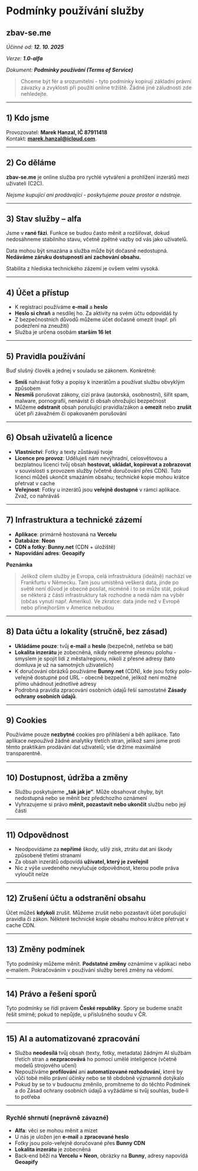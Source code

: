 # Podmínky používání služby
## **zbav-se.me**

*Účinné od: **12. 10. 2025***

*Verze: **1.0-alfa***

*Dokument: **Podmínky používání (Terms of Service)***

> Chceme být fér a srozumitelní - tyto podmínky kopírují základní právní závazky a zvyklosti při použití online tržiště. Žádné
> jiné záludnosti zde nehledejte.

---

## 1) Kdo jsme
Provozovatel: **Marek Hanzal, IČ 87911418**  
Kontakt: **marek.hanzal@icloud.com**.  

---

## 2) Co děláme
**zbav-se.me** je online služba pro rychlé vytváření a prohlížení inzerátů mezi uživateli (C2C).

_Nejsme kupující ani prodávající - poskytujeme pouze prostor a nástroje._

---

## 3) Stav služby – alfa
Jsme v **rané fázi**. Funkce se budou často měnit a rozšiřovat, dokud nedosáhneme stabilního stavu, včetně zpětné
vazby od vás jako uživatelů.

Data mohou být smazána a služba může být dočasně nedostupná. **Nedáváme záruku dostupnosti ani zachování obsahu.**

Stabilita z hlediska technického zázemí je ovšem velmi vysoká.

---

## 4) Účet a přístup
- K registraci používáme **e‑mail** a **heslo**
- **Heslo si chraň** a nesdílej ho. Za aktivity na svém účtu odpovídáš ty
- Z bezpečnostních důvodů můžeme účet dočasně omezit (např. při podezření na zneužití)
- Služba je určena osobám **starším 16 let**

---

## 5) Pravidla používání
Buď slušný člověk a jednej v souladu se zákonem. Konkrétně:
- **Smíš** nahrávat fotky a popisy k inzerátům a používat službu obvyklým způsobem
- **Nesmíš** porušovat zákony, cizí práva (autorská, osobnostní), šířit spam, malware, pornografii, nenávist či obsah ohrožující bezpečnost
- Můžeme **odstranit** obsah porušující pravidla/zákon a **omezit** nebo **zrušit** účet při závažném či opakovaném porušování

---

## 6) Obsah uživatelů a licence
- **Vlastnictví**: Fotky a texty zůstávají tvoje
- **Licence pro provoz**: Uděluješ nám nevýhradní, celosvětovou a bezplatnou licenci tvůj obsah **hostovat, ukládat, kopírovat a zobrazovat** v souvislosti s provozem služby (včetně doručování přes CDN). Tuto licenci můžeš ukončit smazáním obsahu; technické kopie mohou krátce přetrvat v cache
- **Veřejnost**: Fotky u inzerátů jsou **veřejně dostupné** v rámci aplikace. Zvaž, co nahráváš

---

## 7) Infrastruktura a technické zázemí
- **Aplikace**: primárně hostovaná na **Vercelu**
- **Databáze**: **Neon**
- **CDN a fotky**: **Bunny.net** (CDN + úložiště)
- **Napovídání adres**: **Geoapify**

**Poznámka**
> Jelikož cílem služby je Evropa, celá infrastruktura (ideálně) nachází ve Frankfurtu v Německu. Tam jsou umístěná veškerá data, jinde po světě není důvod je obecně posílat, nicméně i to se může stát, pokud se některá z částí infrastruktury tak rozhodne a nedá nám na výběr (občas vynutí např. Ameriku).
> Ve zkratce: data jinde než v Evropě nebo přinejhorším v Americe nebudou

---

## 8) Data účtu a lokality (stručně, bez zásad)
- **Ukládáme pouze**: tvůj **e‑mail** a **heslo** (bezpečně, netřeba se bát)
- **Lokalita inzerátu** je zobecněná, nikdy nebereme přesnou polohu - smyslem je spojit lidi z města/regionu, nikoli z přesné adresy (tato domluva je už na samotných uživatelích)
- K doručování obrázků používáme **Bunny.net** (CDN), kde jsou fotky polo-veřejně dostupné pod URL - obecně bezpečné, jelikož není možné přímo uhádnout jednotlivé adresy
- Podrobná pravidla zpracování osobních údajů řeší samostatné **Zásady ochrany osobních údajů**.

---

## 9) Cookies
Používáme pouze **nezbytné** cookies pro přihlášení a běh aplikace. Tato aplikace _nepoužívá_ žádné analytiky třetích stran, jelikož sami jsme proti těmto praktikám prodávání dat uživatelů; vše držíme maximálně transparentně.

---

## 10) Dostupnost, údržba a změny
- Službu poskytujeme **„tak jak je“**. Může obsahovat chyby, být nedostupná nebo se měnit bez předchozího oznámení
- Vyhrazujeme si právo **měnit, pozastavit nebo ukončit** službu nebo její části

---

## 11) Odpovědnost
- Neodpovídáme za **nepřímé** škody, ušlý zisk, ztrátu dat ani škody způsobené třetími stranami
- Za obsah inzerátů odpovídá **uživatel, který je zveřejnil**
- Nic z výše uvedeného nevylučuje odpovědnost, kterou podle práva vyloučit nelze

---

## 12) Zrušení účtu a odstranění obsahu
Účet můžeš **kdykoli** zrušit. Můžeme zrušit nebo pozastavit účet porušující pravidla či zákon. Některé technické kopie obsahu mohou krátce přetrvat v cache CDN.

---

## 13) Změny podmínek
Tyto podmínky můžeme měnit. **Podstatné změny** oznámíme v aplikaci nebo e‑mailem. Pokračováním v používání služby bereš změny na vědomí.

---

## 14) Právo a řešení sporů
Tyto podmínky se řídí právem **České republiky**. Spory se budeme snažit řešit smírně; pokud to nepůjde, u příslušného soudu v ČR.

---

## 15) AI a automatizované zpracování
- Služba **neodesílá** tvůj obsah (texty, fotky, metadata) žádným AI službám třetích stran a **nezpracovává** ho pomocí umělé inteligence (včetně modelů strojového učení)
- Nepoužíváme **profilování** ani **automatizované rozhodování**, které by vůči tobě mělo právní účinky nebo se tě obdobně významně dotýkalo
- Pokud by se to v budoucnu změnilo, promítneme to do těchto Podmínek a do Zásad ochrany osobních údajů a vyžádáme si tvůj souhlas, bude‑li to potřeba

---

### Rychlé shrnutí (neprávně závazné)
- **Alfa**: věci se mohou měnit a mizet
- U nás je uložen jen **e‑mail** a **zpracované heslo**
- Fotky jsou polo-veřejně doručované přes **Bunny CDN**
- **Lokalita inzerátu** je zobecněná
- Back‑end běží na **Vercelu + Neon**, obrázky na **Bunny**, adresy napovídá **Geoapify**
